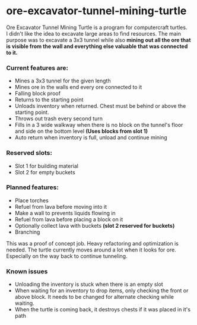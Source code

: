 # ore-excavator-tunnel-mining-turtle
Ore Excavator Tunnel Mining Turtle is a program for computercraft turtles. \
I didn't like the idea to excavate large areas to find resources. The main purpose was to excavate a 3x3 tunnel while also **mining out all the ore that is visible from the wall and everything else valuable that was connected to it.**

### Current features are:
- Mines a 3x3 tunnel for the given length
- Mines ore in the walls end every ore connected to it
- Falling block proof
- Returns to the starting point
- Unloads inventory when returned. Chest must be behind or above the starting point.
- Throws out trash every second turn
- Fills in a 3 wide walkway when there is no block on the tunnel's floor and side on the bottom level **(Uses blocks from slot 1)**
- Auto return when inventory is full, unload and continue mining

### Reserved slots:
- Slot 1 for building material
- Slot 2 for empty buckets

### Planned features:
- Place torches
- Refuel from lava before moving into it
- Make a wall to prevents liquids flowing in
- Refuel from lava before placing a block on it
- Optionally collect lava with buckets **(slot 2 reserved for buckets)**
- Branching


This was a proof of concept job. Heavy refactoring and optimization is needed. The turtle currently moves around a lot when it looks for ore. Especially on the way back to continue tunneling.


### Known issues
- Unloading the inventory is stuck when there is an empty slot
- When waiting for an inventory to drop items, only checking the front or above block. It needs to be changed for alternate checking while waiting.
- When the turtle is coming back, it destroys chests if it was placed in it's path
